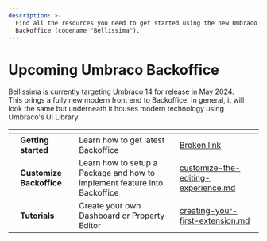 ```yaml
---
description: >-
  Find all the resources you need to get started using the new Umbraco CMS
  Backoffice (codename "Bellissima").
---
```


# Upcoming Umbraco Backoffice

Bellissima is currently targeting Umbraco 14 for release in May 2024. \
This brings a fully new modern front end to Backoffice. In general, it will look the same but underneath it houses modern technology using Umbraco's UI Library.





<table data-view="cards"><thead><tr><th></th><th></th><th></th><th data-hidden data-card-target data-type="content-ref"></th></tr></thead><tbody><tr><td></td><td><strong>Getting started</strong></td><td>Learn how to get latest Backoffice</td><td><a href="broken-reference">Broken link</a></td></tr><tr><td></td><td><strong>Customize Backoffice</strong></td><td>Learn how to setup a Package and how to implement feature into Backoffice</td><td><a href="extending/customize-the-editing-experience.md">customize-the-editing-experience.md</a></td></tr><tr><td></td><td><strong>Tutorials</strong></td><td>Create your own Dashboard or Property Editor</td><td><a href="tutorials/creating-your-first-extension.md">creating-your-first-extension.md</a></td></tr></tbody></table>
